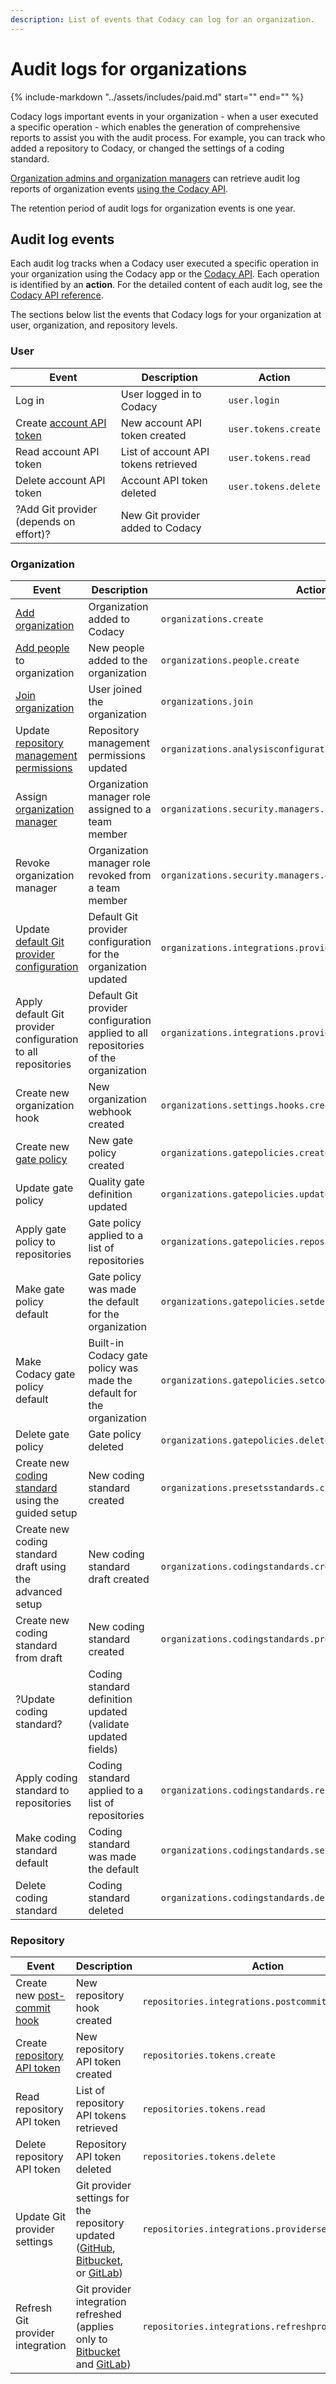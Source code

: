 ```yaml
---
description: List of events that Codacy can log for an organization.
---
```


# Audit logs for organizations

{%
    include-markdown "../assets/includes/paid.md"
    start="<!--paid-feature-business-start-->"
    end="<!--paid-feature-business-end-->"
%}

Codacy logs important events in your organization - when a user executed a specific operation - which enables the generation of comprehensive reports to assist you with the audit process. For example, you can track who added a repository to Codacy, or changed the settings of a coding standard.

[Organization admins and organization managers](./roles-and-permissions-for-organizations.md) can retrieve audit log reports of organization events [using the Codacy API](../codacy-api/examples/obtaining-audit-log-events-for-organization.md).

The retention period of audit logs for organization events is one year.

## Audit log events

<!--TODO PLUTO-952 Update the action for each event-->

Each audit log tracks when a Codacy user executed a specific operation in your organization using the Codacy app or the [Codacy API](https://api.codacy.com/api/api-docs#codacy-api). Each operation is identified by an **action**. For the detailed content of each audit log, see the [Codacy API reference](https://api.codacy.com/api/api-docs#codacy-api).<!--TODO PLUTO-952 Update link-->

The sections below list the events that Codacy logs for your organization at user, organization, and repository levels.<!--TODO PLUTO-952 Validate all actions-->

### User

|Event|Description|Action|
|-----|-----------|------|
|Log in|User logged in to Codacy|`user.login`|
|Create [account API token](../codacy-api/api-tokens.md#account-api-tokens)|New account API token created|`user.tokens.create`|
|Read account API token|List of account API tokens retrieved|`user.tokens.read`|
|Delete account API token|Account API token deleted|`user.tokens.delete`|
|?Add Git provider (depends on effort)?|New Git provider added to Codacy||

### Organization

|Event|Description|Action|
|-----|-----------|------|
|[Add organization](./what-are-organizations.md#adding-an-organization)|Organization added to Codacy|`organizations.create`|
|[Add people](./managing-people.md#adding-people) to organization|New people added to the organization|`organizations.people.create`|
|[Join organization](./managing-people.md#joining)|User joined the organization|`organizations.join`|
|Update [repository management permissions](./roles-and-permissions-for-organizations.md#change-analysis-configuration)|Repository management permissions updated|`organizations.analysisconfigurationminimumpermission.update`|
|Assign [organization manager](./roles-and-permissions-for-organizations.md#managing-the-organization-manager-role)|Organization manager role assigned to a team member|`organizations.security.managers.create`|
|Revoke organization manager|Organization manager role revoked from a team member|`organizations.security.managers.delete`|
|Update [default Git provider configuration](./integrations/default-git-provider-integration-settings.md)|Default Git provider configuration for the organization updated|`organizations.integrations.providersettings.update`|
|Apply default Git provider configuration to all repositories|Default Git provider configuration applied to all repositories of the organization|`organizations.integrations.providersettings.apply`|
|Create new organization hook|New organization webhook created|`organizations.settings.hooks.create`|
|Create new [gate policy](./using-gate-policies.md)|New gate policy created|`organizations.gatepolicies.create`|
|Update gate policy|Quality gate definition updated|`organizations.gatepolicies.update`|
|Apply gate policy to repositories|Gate policy applied to a list of repositories|`organizations.gatepolicies.repositories.apply`|
|Make gate policy default|Gate policy was made the default for the organization|`organizations.gatepolicies.setdefault`|
|Make Codacy gate policy default|Built-in Codacy gate policy was made the default for the organization|`organizations.gatepolicies.setcodacydefault`|
|Delete gate policy|Gate policy deleted|`organizations.gatepolicies.delete`|
|Create new [coding standard](./using-coding-standards.md) using the guided setup|New coding standard created|`organizations.presetsstandards.create`|
|Create new coding standard draft using the advanced setup|New coding standard draft created|`organizations.codingstandards.create`|
|Create new coding standard from draft|New coding standard created|`organizations.codingstandards.promote`|
|?Update coding standard?|Coding standard definition updated (validate updated fields)||
|Apply coding standard to repositories|Coding standard applied to a list of repositories|`organizations.codingstandards.repositories.apply`|
|Make coding standard default|Coding standard was made the default|`organizations.codingstandards.setdefault`|
|Delete coding standard|Coding standard deleted|`organizations.codingstandards.delete`|

### Repository

|Event|Description|Action|
|-----|-----------|------|
|Create new [post-commit hook](../repositories-configure/integrations/post-commit-hooks.md)|New repository hook created|`repositories.integrations.postcommithook`|
|Create [repository API token](../codacy-api/api-tokens.md#repository-api-tokens)|New repository API token created|`repositories.tokens.create`|
|Read repository API token|List of repository API tokens retrieved|`repositories.tokens.read`|
|Delete repository API token|Repository API token deleted|`repositories.tokens.delete`|
|Update Git provider settings|Git provider settings for the repository updated ([GitHub](../repositories-configure/integrations/github-integration.md#configuring), [Bitbucket](../repositories-configure/integrations/bitbucket-integration.md#configuring), or [GitLab](../repositories-configure/integrations/gitlab-integration.md#configuring))|`repositories.integrations.providersettings.update`|
|Refresh Git provider integration|Git provider integration refreshed (applies only to [Bitbucket](../repositories-configure/integrations/bitbucket-integration.md#refreshing) and [GitLab](../repositories-configure/integrations/gitlab-integration.md#refreshing))|`repositories.integrations.refreshprovider`|
